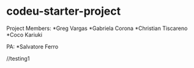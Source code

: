 # codeu-starter-project

Project Members:
*Greg Vargas
*Gabriela Corona
*Christian Tiscareno
*Coco Kariuki

PA:
*Salvatore Ferro

//testing1